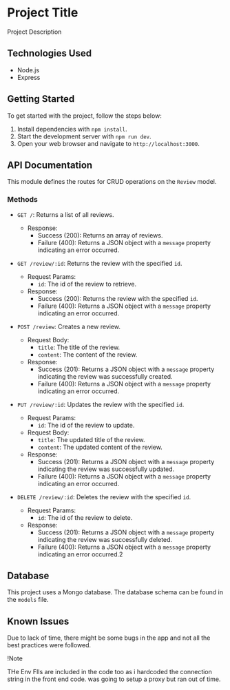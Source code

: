 # Project Title

Project Description

## Technologies Used

- Node.js
- Express

## Getting Started

To get started with the project, follow the steps below:

1. Install dependencies with `npm install`.
2. Start the development server with `npm run dev`.
3. Open your web browser and navigate to `http://localhost:3000`.

## API Documentation

This module defines the routes for CRUD operations on the `Review` model.

### Methods

- `GET /`: Returns a list of all reviews.
  - Response:
    - Success (200): Returns an array of reviews.
    - Failure (400): Returns a JSON object with a `message` property indicating an error occurred.

- `GET /review/:id`: Returns the review with the specified `id`.
  - Request Params:
    - `id`: The id of the review to retrieve.
  - Response:
    - Success (200): Returns the review with the specified `id`.
    - Failure (400): Returns a JSON object with a `message` property indicating an error occurred.

- `POST /review`: Creates a new review.
  - Request Body:
    - `title`: The title of the review.
    - `content`: The content of the review.
  - Response:
    - Success (201): Returns a JSON object with a `message` property indicating the review was successfully created.
    - Failure (400): Returns a JSON object with a `message` property indicating an error occurred.

- `PUT /review/:id`: Updates the review with the specified `id`.
  - Request Params:
    - `id`: The id of the review to update.
  - Request Body:
    - `title`: The updated title of the review.
    - `content`: The updated content of the review.
  - Response:
    - Success (201): Returns a JSON object with a `message` property indicating the review was successfully updated.
    - Failure (400): Returns a JSON object with a `message` property indicating an error occurred.

- `DELETE /review/:id`: Deletes the review with the specified `id`.
  - Request Params:
    - `id`: The id of the review to delete.
  - Response:
    - Success (201): Returns a JSON object with a `message` property indicating the review was successfully deleted.
    - Failure (400): Returns a JSON object with a `message` property indicating an error occurred.2

## Database

This project uses a Mongo database. The database schema can be found in the `models` file.

## Known Issues

Due to lack of time, there might be some bugs in the app and not all the best practices were followed.



!Note 

THe Env FIls are included in the code too as i hardcoded the connection string in the front end code.
was going to setup a proxy but ran out of time. 

